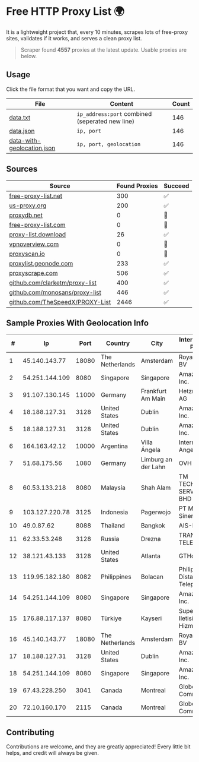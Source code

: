 
# Free HTTP Proxy List 🌍

It is a lightweight project that, every 10 minutes, scrapes lots of free-proxy sites, validates if it works, and serves a clean proxy list.


> Scraper found **4557** proxies at the latest update. Usable proxies are below.

## Usage

Click the file format that you want and copy the URL.


|File|Content|Count|
|----|-------|-----|
|[data.txt](https://raw.githubusercontent.com/themiralay/Proxy-List-World/master/data.txt)|`ip_address:port` combined (seperated new line)|146|
|[data.json](https://raw.githubusercontent.com/themiralay/Proxy-List-World/master/data.json)|`ip, port`|146|
|[data-with-geolocation.json](https://raw.githubusercontent.com/themiralay/Proxy-List-World/master/data-with-geolocation.json)|`ip, port, geolocation`|146|

## Sources

|Source|Found Proxies|Succeed|
|------|-------------|-------|
|[free-proxy-list.net](https://free-proxy-list.net)|300|✅|
|[us-proxy.org](https://www.us-proxy.org)|200|✅|
|[proxydb.net](http://proxydb.net)|0|🚫|
|[free-proxy-list.com](https://free-proxy-list.com/?page=&port=&type%5B%5D=http&type%5B%5D=https&up_time=0&search=Search)|0|🚫|
|[proxy-list.download](https://www.proxy-list.download/HTTP)|26|✅|
|[vpnoverview.com](https://vpnoverview.com/privacy/anonymous-browsing/free-proxy-servers)|0|🚫|
|[proxyscan.io](https://www.proxyscan.io)|0|🚫|
|[proxylist.geonode.com](https://proxylist.geonode.com/api/proxy-list?limit=300&page=1&sort_by=lastChecked&sort_type=desc&protocols=http,https)|233|✅|
|[proxyscrape.com](https://api.proxyscrape.com/v2/?request=displayproxies&protocol=http&timeout=10000&country=all&ssl=all&anonymity=all)|506|✅|
|[github.com/clarketm/proxy-list](https://raw.githubusercontent.com/clarketm/proxy-list/master/proxy-list-raw.txt)|400|✅|
|[github.com/monosans/proxy-list](https://raw.githubusercontent.com/monosans/proxy-list/main/proxies/http.txt)|446|✅|
|[github.com/TheSpeedX/PROXY-List](https://raw.githubusercontent.com/TheSpeedX/PROXY-List/master/http.txt)|2446|✅|


## Sample Proxies With Geolocation Info

|#|Ip|Port|Country|City|Internet Service Provider|
|-|--|----|-------|----|-------------------------|
|1|45.140.143.77|18080|The Netherlands|Amsterdam|RoyaleHosting BV|
|2|54.251.144.109|8080|Singapore|Singapore|Amazon.com, Inc.|
|3|91.107.130.145|11000|Germany|Frankfurt Am Main|Hetzner Online AG|
|4|18.188.127.31|3128|United States|Dublin|Amazon.com, Inc.|
|5|18.188.127.31|3128|United States|Dublin|Amazon.com, Inc.|
|6|164.163.42.12|10000|Argentina|Villa Ángela|Interret Villa Angela SRL|
|7|51.68.175.56|1080|Germany|Limburg an der Lahn|OVH SAS|
|8|60.53.133.218|8080|Malaysia|Shah Alam|TM TECHNOLOGY SERVICES SDN BHD|
|9|103.127.220.78|3125|Indonesia|Pagerwojo|PT Multi Guna Sinergi|
|10|49.0.87.62|8088|Thailand|Bangkok|AIS-Fibre|
|11|62.33.53.248|3128|Russia|Drezna|TRANS-TELECOM|
|12|38.121.43.133|3128|United States|Atlanta|GTHost|
|13|119.95.182.180|8082|Philippines|Bolacan|Philippine Long Distance Telephone Co.|
|14|54.251.144.109|8080|Singapore|Singapore|Amazon.com, Inc.|
|15|176.88.117.137|8080|Türkiye|Kayseri|Superonline Iletisim Hizmetleri A.S.|
|16|45.140.143.77|18080|The Netherlands|Amsterdam|RoyaleHosting BV|
|17|18.188.127.31|3128|United States|Dublin|Amazon.com, Inc.|
|18|54.251.144.109|8080|Singapore|Singapore|Amazon.com, Inc.|
|19|67.43.228.250|3041|Canada|Montreal|GloboTech Communications|
|20|72.10.160.170|2115|Canada|Montreal|GloboTech Communications|



## Contributing

Contributions are welcome, and they are greatly appreciated! Every
little bit helps, and credit will always be given.


